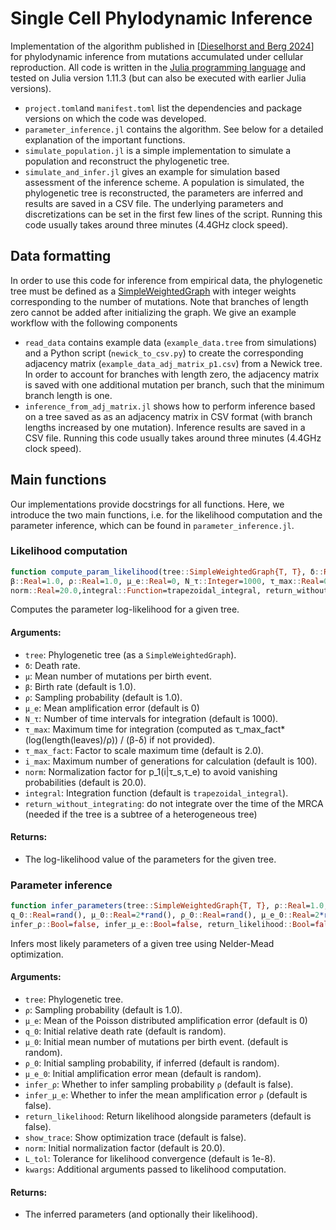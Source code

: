 # Single Cell Phylodynamic Inference
 
Implementation of the algorithm published in [[Dieselhorst and Berg 2024](https://doi.org/10.1101/2024.12.05.627005 )] for phylodynamic inference from mutations accumulated under cellular reproduction. All code is written in the [Julia programming language](https://julialang.org/) and tested on Julia version 1.11.3 (but can also be executed with earlier Julia versions).

- `project.toml`and `manifest.toml` list the dependencies and package versions on which the code was developed.
- `parameter_inference.jl` contains the algorithm. See below for a detailed explanation of the important functions.
- `simulate_population.jl` is a simple implementation to simulate a population and reconstruct the phylogenetic tree.
- `simulate_and_infer.jl` gives an example for simulation based assessment of the inference scheme. A population is simulated, the phylogenetic tree is reconstructed, the parameters are inferred and results are saved in a CSV file. The underlying parameters and discretizations can be set in the first few lines of the script. Running this code usually takes around three minutes (4.4GHz clock speed).

## Data formatting
In order to use this code for inference from empirical data, the phylogenetic tree must be defined as a [SimpleWeightedGraph](https://juliagraphs.org/SimpleWeightedGraphs.jl/dev/) with integer weights corresponding to the number of mutations. Note that branches of length zero cannot be added after initializing the graph. We give an example workflow with the following components

- `read_data` contains example data (`example_data.tree` from simulations) and a Python script (`newick_to_csv.py`) to create the corresponding adjacency matrix (`example_data_adj_matrix_p1.csv`) from a Newick tree. In order to account for branches with length zero, the adjacency matrix is saved with one additional mutation per branch, such that the minimum branch length is one.
- `inference_from_adj_matrix.jl` shows how to perform inference based on a tree saved as as an adjacency matrix in CSV format (with branch lengths increased by one mutation). Inference results are saved in a CSV file. Running this code usually takes around three minutes (4.4GHz clock speed).

## Main functions
Our implementations provide docstrings for all functions. Here, we introduce the two main functions, i.e. for the likelihood computation and the parameter inference, which can be found in `parameter_inference.jl`.
### Likelihood computation
```julia
function compute_param_likelihood(tree::SimpleWeightedGraph{T, T}, δ::Real, μ::Real;
β::Real=1.0, ρ::Real=1.0, μ_e::Real=0, N_τ::Integer=1000, τ_max::Real=0.0, τ_max_fact::Real=2.0, i_max::Integer=100,
norm::Real=20.0,integral::Function=trapezoidal_integral, return_without_integrating::Bool=false) where T<:Integer
```
Computes the parameter log-likelihood for a given tree.

#### Arguments:
- `tree`: Phylogenetic tree (as a `SimpleWeightedGraph`).
- `δ`: Death rate.
- `μ`: Mean number of mutations per birth event.
- `β`: Birth rate (default is 1.0).
- `ρ`: Sampling probability (default is 1.0).
- `μ_e`: Mean amplification error (default is 0)
- `N_τ`: Number of time intervals for integration (default is 1000).
- `τ_max`: Maximum time for integration (computed as τ_max_fact*(log(length(leaves)/ρ)) / (β-δ) if not provided).
- `τ_max_fact`: Factor to scale maximum time (default is 2.0).
- `i_max`: Maximum number of generations for calculation (default is 100).
- `norm`: Normalization factor for p_1(i|τ_s,τ_e) to avoid vanishing probabilities (default is 20.0).
- `integral`: Integration function (default is `trapezoidal_integral`).
- `return_without_integrating`: do not integrate over the time of the MRCA (needed if the tree is a subtree of a heterogeneous tree)

#### Returns:
- The log-likelihood value of the parameters for the given tree.

### Parameter inference
```julia
function infer_parameters(tree::SimpleWeightedGraph{T, T}, ρ::Real=1.0, μ_e::Real=0;
q_0::Real=rand(), μ_0::Real=2*rand(), ρ_0::Real=rand(), μ_e_0::Real=2*rand(),
infer_ρ::Bool=false, infer_μ_e::Bool=false, return_likelihood::Bool=false, show_trace::Bool=false, norm::Real=20.0, L_tol::Real=1e-8, kwargs...) where T<:Integer
```
Infers most likely parameters of a given tree using Nelder-Mead optimization.

#### Arguments:
- `tree`: Phylogenetic tree.
- `ρ`: Sampling probability (default is 1.0).
- `μ_e`: Mean of the Poisson distributed amplification error (default is 0)
- `q_0`: Initial relative death rate (default is random).
- `μ_0`: Initial mean number of mutations per birth event. (default is random).
- `ρ_0`: Initial sampling probability, if inferred (default is random).
- `μ_e_0`: Initial amplification error mean (default is random).
- `infer_ρ`: Whether to infer sampling probability `ρ` (default is false).
- `infer_μ_e`: Whether to infer the mean amplification error `ρ` (default is false).
- `return_likelihood`: Return likelihood alongside parameters (default is false).
- `show_trace`: Show optimization trace (default is false).
- `norm`: Initial normalization factor (default is 20.0).
- `L_tol`: Tolerance for likelihood convergence (default is 1e-8).
- `kwargs`: Additional arguments passed to likelihood computation.

#### Returns:
- The inferred parameters (and optionally their likelihood).